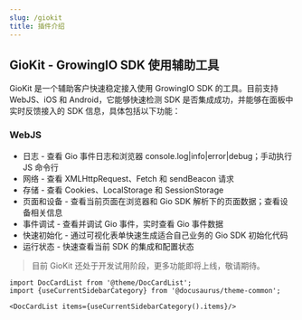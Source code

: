 ```yaml
---
slug: /giokit
title: 插件介绍
---
```


## GioKit - GrowingIO SDK 使用辅助工具

GioKit 是一个辅助客户快速稳定接入使用 GrowingIO SDK 的工具。目前支持 WebJS、iOS 和 Android，它能够快速检测 SDK 是否集成成功，并能够在面板中实时反馈接入的 SDK 信息，具体包括以下功能：

### WebJS

- 日志 - 查看 Gio 事件日志和浏览器 console.log|info|error|debug；手动执行 JS 命令行
- 网络 - 查看 XMLHttpRequest、Fetch 和 sendBeacon 请求
- 存储 - 查看 Cookies、LocalStorage 和 SessionStorage
- 页面和设备 - 查看当前页面在浏览器和 Gio SDK 解析下的页面数据；查看设备相关信息
- 事件调试 - 查看并调试 Gio 事件，实时查看 Gio 事件数据
- 快速初始化 - 通过可视化表单快速生成适合自己业务的 Gio SDK 初始化代码
- 运行状态 - 快速查看当前 SDK 的集成和配置状态

> 目前 GioKit 还处于开发试用阶段，更多功能即将上线，敬请期待。

```mdx-code-block
import DocCardList from '@theme/DocCardList';
import {useCurrentSidebarCategory} from '@docusaurus/theme-common';

<DocCardList items={useCurrentSidebarCategory().items}/>
```
